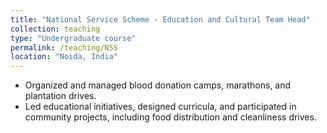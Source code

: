 ```yaml
---
title: "National Service Scheme - Education and Cultural Team Head"
collection: teaching
type: "Undergraduate course"
permalink: /teaching/NSS
location: "Noida, India"
---
```


  * Organized and managed blood donation camps, marathons, and plantation drives.
  * Led educational initiatives, designed curricula, and participated in community projects, including food distribution and cleanliness drives.
